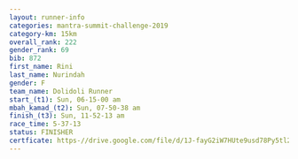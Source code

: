 ```yaml
---
layout: runner-info 
categories: mantra-summit-challenge-2019 
category-km: 15km 
overall_rank: 222
gender_rank: 69
bib: 872
first_name: Rini
last_name: Nurindah
gender: F
team_name: Dolidoli Runner
start_(t1): Sun, 06-15-00 am
mbah_kamad_(t2): Sun, 07-50-38 am
finish_(t3): Sun, 11-52-13 am
race_time: 5-37-13
status: FINISHER
certficate: https-//drive.google.com/file/d/1J-fayG2iW7HUte9usd78Py5tl2UFQyvp/view?usp=sharing
---
```


